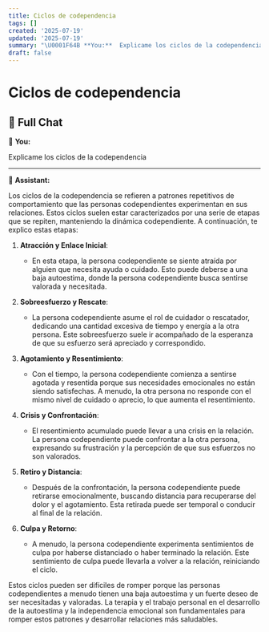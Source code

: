 ```yaml
---
title: Ciclos de codependencia
tags: []
created: '2025-07-19'
updated: '2025-07-19'
summary: "\U0001F64B **You:**  Explicame los ciclos de la codependencia"
draft: false
---
```


# Ciclos de codependencia

## 🧠 Full Chat

🙋 **You:**

Explicame los ciclos de la codependencia

---

🤖 **Assistant:**

Los ciclos de la codependencia se refieren a patrones repetitivos de comportamiento que las personas codependientes experimentan en sus relaciones. Estos ciclos suelen estar caracterizados por una serie de etapas que se repiten, manteniendo la dinámica codependiente. A continuación, te explico estas etapas:

1. **Atracción y Enlace Inicial**:
   - En esta etapa, la persona codependiente se siente atraída por alguien que necesita ayuda o cuidado. Esto puede deberse a una baja autoestima, donde la persona codependiente busca sentirse valorada y necesitada.

2. **Sobreesfuerzo y Rescate**:
   - La persona codependiente asume el rol de cuidador o rescatador, dedicando una cantidad excesiva de tiempo y energía a la otra persona. Este sobreesfuerzo suele ir acompañado de la esperanza de que su esfuerzo será apreciado y correspondido.

3. **Agotamiento y Resentimiento**:
   - Con el tiempo, la persona codependiente comienza a sentirse agotada y resentida porque sus necesidades emocionales no están siendo satisfechas. A menudo, la otra persona no responde con el mismo nivel de cuidado o aprecio, lo que aumenta el resentimiento.

4. **Crisis y Confrontación**:
   - El resentimiento acumulado puede llevar a una crisis en la relación. La persona codependiente puede confrontar a la otra persona, expresando su frustración y la percepción de que sus esfuerzos no son valorados.

5. **Retiro y Distancia**:
   - Después de la confrontación, la persona codependiente puede retirarse emocionalmente, buscando distancia para recuperarse del dolor y el agotamiento. Esta retirada puede ser temporal o conducir al final de la relación.

6. **Culpa y Retorno**:
   - A menudo, la persona codependiente experimenta sentimientos de culpa por haberse distanciado o haber terminado la relación. Este sentimiento de culpa puede llevarla a volver a la relación, reiniciando el ciclo.

Estos ciclos pueden ser difíciles de romper porque las personas codependientes a menudo tienen una baja autoestima y un fuerte deseo de ser necesitadas y valoradas. La terapia y el trabajo personal en el desarrollo de la autoestima y la independencia emocional son fundamentales para romper estos patrones y desarrollar relaciones más saludables.